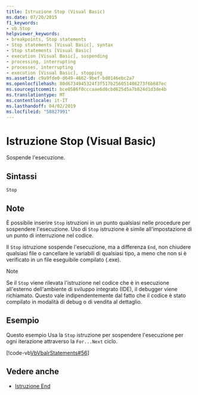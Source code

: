 ```yaml
---
title: Istruzione Stop (Visual Basic)
ms.date: 07/20/2015
f1_keywords:
- vb.Stop
helpviewer_keywords:
- breakpoints, Stop statements
- Stop statements [Visual Basic], syntax
- Stop statements [Visual Basic]
- execution [Visual Basic], suspending
- processing, interrupting
- processes, interrupting
- execution [Visual Basic], stopping
ms.assetid: c9a9fde0-d649-4662-9bef-bd0146ebc2a7
ms.openlocfilehash: 80d6734945324f3f517b256051486273f6b687ec
ms.sourcegitcommit: bce0586f0cccaae6d6cbd625d5a7b824d1d3de4b
ms.translationtype: MT
ms.contentlocale: it-IT
ms.lasthandoff: 04/02/2019
ms.locfileid: "58827991"
---
```

# <a name="stop-statement-visual-basic"></a>Istruzione Stop (Visual Basic)
Sospende l'esecuzione.  
  
## <a name="syntax"></a>Sintassi  
  
```  
Stop  
```  
  
## <a name="remarks"></a>Note  
 È possibile inserire `Stop` istruzioni in un punto qualsiasi nelle procedure per sospendere l'esecuzione. Uso di `Stop` istruzione è simile all'impostazione di un punto di interruzione nel codice.  
  
 Il `Stop` istruzione sospende l'esecuzione, ma a differenza `End`, non chiudere qualsiasi file o cancellare le variabili di qualsiasi tipo, a meno che non si è verificato in un file eseguibile compilato (.exe).  
  
> [!NOTE]
>  Se il `Stop` viene rilevata l'istruzione nel codice che è in esecuzione all'esterno dell'ambiente di sviluppo integrato (IDE), il debugger viene richiamato. Questo vale indipendentemente dal fatto che il codice è stato compilato in modalità di debug o di vendita al dettaglio.  
  
## <a name="example"></a>Esempio  
 Questo esempio Usa la `Stop` istruzione per sospendere l'esecuzione per ogni iterazione attraverso la `For...Next` ciclo.  
  
 [!code-vb[VbVbalrStatements#56](~/samples/snippets/visualbasic/VS_Snippets_VBCSharp/VbVbalrStatements/VB/Class1.vb#56)]  
  
## <a name="see-also"></a>Vedere anche

- [Istruzione End](../../../visual-basic/language-reference/statements/end-statement.md)
